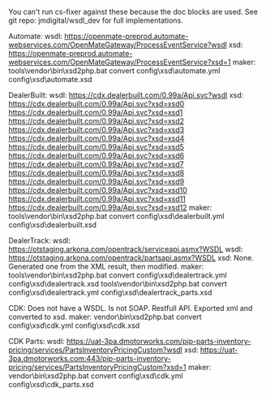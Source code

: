 You can't run cs-fixer against these because the doc blocks are used.
See git repo: jmdigital/wsdl_dev for full implementations. 

Automate:
wsdl: https://openmate-preprod.automate-webservices.com/OpenMateGateway/ProcessEventService?wsdl
xsd: https://openmate-preprod.automate-webservices.com/OpenMateGateway/ProcessEventService?xsd=1
maker: tools\vendor\bin\xsd2php.bat convert config\xsd\automate.yml config\xsd\automate.xsd

DealerBuilt:
wsdl: https://cdx.dealerbuilt.com/0.99a/Api.svc?wsdl
xsd: 
https://cdx.dealerbuilt.com/0.99a/Api.svc?xsd=xsd0
https://cdx.dealerbuilt.com/0.99a/Api.svc?xsd=xsd1
https://cdx.dealerbuilt.com/0.99a/Api.svc?xsd=xsd2
https://cdx.dealerbuilt.com/0.99a/Api.svc?xsd=xsd3
https://cdx.dealerbuilt.com/0.99a/Api.svc?xsd=xsd4
https://cdx.dealerbuilt.com/0.99a/Api.svc?xsd=xsd5
https://cdx.dealerbuilt.com/0.99a/Api.svc?xsd=xsd6
https://cdx.dealerbuilt.com/0.99a/Api.svc?xsd=xsd7
https://cdx.dealerbuilt.com/0.99a/Api.svc?xsd=xsd8
https://cdx.dealerbuilt.com/0.99a/Api.svc?xsd=xsd9
https://cdx.dealerbuilt.com/0.99a/Api.svc?xsd=xsd10
https://cdx.dealerbuilt.com/0.99a/Api.svc?xsd=xsd11
https://cdx.dealerbuilt.com/0.99a/Api.svc?xsd=xsd12
maker: tools\vendor\bin\xsd2php.bat convert config\xsd\dealerbuilt.yml config\xsd\dealerbuilt.xsd



DealerTrack:
wsdl: https://otstaging.arkona.com/opentrack/serviceapi.asmx?WSDL
wsdl: https://otstaging.arkona.com/opentrack/partsapi.asmx?WSDL
xsd: None. Generated one from the XML result, then modified.
maker: 
tools\vendor\bin\xsd2php.bat convert config\xsd\dealertrack.yml config\xsd\dealertrack.xsd
tools\vendor\bin\xsd2php.bat convert config\xsd\dealertrack.yml config\xsd\dealertrack_parts.xsd

CDK:
Does not have a WSDL. Is not SOAP. Restfull API.
Exported xml and converted to xsd.
maker: vendor\bin\xsd2php.bat convert config\xsd\cdk.yml config\xsd\cdk.xsd

CDK Parts:
wsdl: https://uat-3pa.dmotorworks.com/pip-parts-inventory-pricing/services/PartsInventoryPricingCustom?wsdl
xsd: https://uat-3pa.dmotorworks.com:443/pip-parts-inventory-pricing/services/PartsInventoryPricingCustom?xsd=1
maker: vendor\bin\xsd2php.bat convert config\xsd\cdk.yml config\xsd\cdk_parts.xsd